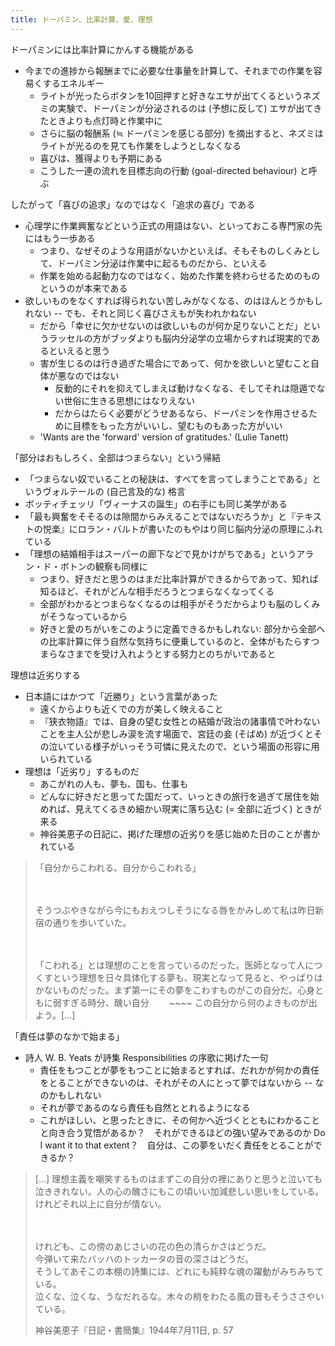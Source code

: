 ```yaml
---
title: ドーパミン、比率計算、愛、理想 
--- 
```


ドーパミンには比率計算にかんする機能がある 

- 今までの進捗から報酬までに必要な仕事量を計算して、それまでの作業を容易くするエネルギー
    - ライトが光ったらボタンを10回押すと好きなエサが出てくるというネズミの実験で、ドーパミンが分泌されるのは (予想に反して) エサが出てきたときよりも点灯時と作業中に
    - さらに脳の報酬系 (≒ ドーパミンを感じる部分) を摘出すると、ネズミはライトが光るのを見ても作業をしようとしなくなる
    - 喜びは、獲得よりも予期にある
    - こうした一連の流れを目標志向の行動 (goal-directed behaviour) と呼ぶ

したがって「喜びの追求」なのではなく「追求の喜び」である 

- 心理学に作業興奮などという正式の用語はない、といっておこる専門家の先にはもう一歩ある
    - つまり、なぜそのような用語がないかといえば、そもそものしくみとして、ドーパミン分泌は作業中に起るものだから、といえる
    - 作業を始める起動力なのではなく、始めた作業を終わらせるためのものというのが本来である
- 欲しいものをなくすれば得られない苦しみがなくなる、のはほんとうかもしれない -- でも、それと同じく喜びさえもが失われかねない
    - だから「幸せに欠かせないのは欲しいものが何か足りないことだ」というラッセルの方がブッダよりも脳内分泌学の立場からすれば現実的であるといえると思う
    - 害が生じるのは行き過ぎた場合にであって、何かを欲しいと望むこと自体が悪なのではない
        - 反動的にそれを抑えてしまえば動けなくなる、そしてそれは隠遁でない世俗に生きる思想にはなりえない
        - だからはたらく必要がどうせあるなら、ドーパミンを作用させるために目標をもった方がいいし、望むものもあった方がいい
    - 'Wants are the 'forward' version of gratitudes.' (Lulie Tanett)

「部分はおもしろく、全部はつまらない」という帰結 

- 「つまらない奴でいることの秘訣は、すべてを言ってしまうことである」というヴォルテールの (自己言及的な) 格言
- ボッティチェッリ「ヴィーナスの誕生」の右手にも同じ美学がある
- 「最も興奮をそそるのは隙間からみえることではないだろうか」と『テキストの悦楽』にロラン・バルトが書いたのもやはり同じ脳内分泌の原理にふれている
- 「理想の結婚相手はスーパーの廊下などで見かけがちである」というアラン・ド・ボトンの観察も同様に
    - つまり、好きだと思うのはまだ比率計算ができるからであって、知れば知るほど、それがどんな相手だろうとつまらなくなってくる
    - 全部がわかるとつまらなくなるのは相手がそうだからよりも脳のしくみがそうなっているから
    - 好きと愛のちがいをこのように定義できるかもしれない: 部分から全部への比率計算に伴う自然な気持ちに便乗しているのと、全体がもたらすつまらなさまでを受け入れようとする努力とのちがいであると

理想は近劣りする 

- 日本語にはかつて「近勝り」という言葉があった
    - 遠くからよりも近くでの方が美しく映えること
    - 『狭衣物語』では、自身の望む女性との結婚が政治の諸事情で叶わないことを主人公が悲しみ涙を流す場面で、宮廷の妾 (そばめ) が近づくとその泣いている様子がいっそう可憐に見えたので、という場面の形容に用いられている
- 理想は「近劣り」するものだ
    - あこがれの人も、夢も、国も、仕事も
    - どんなに好きだと思ってた国だって、いっときの旅行を過ぎて居住を始めれば、見えてくるきめ細かい現実に落ち込む (= 全部に近づく) ときが来る
    - 神谷美恵子の日記に、掲げた理想の近劣りを感じ始めた日のことが書かれている

> 「自分からこわれる、自分からこわれる」
> 
> 　
> 
> そうつぶやきながら今にもおえつしそうになる唇をかみしめて私は昨日新宿の通りを歩いていた。
> 
> 　
> 
> 「こわれる」とは理想のことを言っているのだった。医師となって人につくすという理想を日々具体化する夢も、現実となって見ると、やっぱりはかないものだった。まず第一にその夢をこわすものがこの自分だ。心身ともに弱すぎる時分、醜い自分 　　~~~~ この自分から何のよきものが出よう。[…]

「責任は夢のなかで始まる」

- 詩人 W. B. Yeats が詩集 Responsibilities の序歌に掲げた一句
    - 責任をもつことが夢をもつことに始まるとすれば、だれかが何かの責任をとることができないのは、それがその人にとって夢ではないから -- なのかもしれない
    - それが夢であるのなら責任も自然ととれるようになる
    - これがほしい、と思ったときに、その何かへ近づくとともにわかることと向き合う覚悟があるか？　それができるほどの強い望みであるのか Do I want it to that extent？　自分は、この夢をいだく責任をとることができるか？

> […] 理想主義を嘲笑するものはまずこの自分の裡にありと思うと泣いても泣ききれない。人の心の醜さにもこの頃いい加減悲しい思いをしている。けれどそれ以上に自分が情ない。  
> 
> 　
> 
> けれども、この傍のあじさいの花の色の清らかさはどうだ。  
> 今弾いて来たバッハのトッカータの音の深さはどうだ。  
> そうしてあそこの本棚の詩集には、どれにも純粋な魂の躍動がみちみちている。  
> 泣くな、泣くな、うなだれるな。木々の梢をわたる風の音もそうささやいている。  
> 
> 神谷美恵子『日記・書簡集』1944年7月11日, p. 57